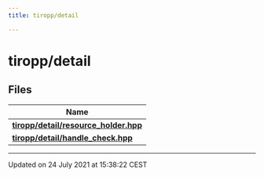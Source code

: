 ```yaml
---
title: tiropp/detail

---
```


# tiropp/detail



## Files

| Name           |
| -------------- |
| **[tiropp/detail/resource_holder.hpp](/docs/api/files/resource__holder_8hpp#file-resource_holder.hpp)**  |
| **[tiropp/detail/handle_check.hpp](/docs/api/files/handle__check_8hpp#file-handle_check.hpp)**  |






-------------------------------

Updated on 24 July 2021 at 15:38:22 CEST
